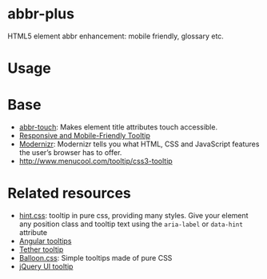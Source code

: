 # abbr-plus
HTML5 element abbr enhancement: mobile friendly, glossary etc.


# Usage


# Base

- [abbr-touch](https://github.com/Tyriar/abbr-touch): Makes <abbr> element title attributes touch accessible.
- [Responsive and Mobile-Friendly Tooltip](http://osvaldas.info/elegant-css-and-jquery-tooltip-responsive-mobile-friendly)
- [Modernizr](https://modernizr.com/): Modernizr tells you what HTML, CSS and JavaScript features the user’s browser has to offer.
- http://www.menucool.com/tooltip/css3-tooltip


# Related resources

- [hint.css](https://github.com/chinchang/hint.css): tooltip in pure css, providing many styles. Give your element any position class and tooltip text using the `aria-label` or `data-hint` attribute
- [Angular tooltips](https://github.com/720kb/angular-tooltips)
- [Tether tooltip](http://github.hubspot.com/tooltip/docs/welcome/)
- [Balloon.css](https://github.com/kazzkiq/balloon.css): Simple tooltips made of pure CSS
- [jQuery UI tooltip](https://jqueryui.com/tooltip/)